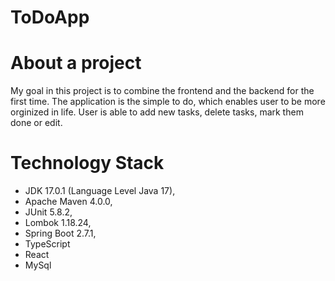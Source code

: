 # ToDoApp

# About a project
My goal in this project is to combine the frontend and the backend for the first time. The application is the simple to do, which enables user to be more
orginized in life. User is able to add new tasks, delete tasks, mark them done or edit.


# Technology Stack
* JDK 17.0.1 (Language Level Java 17),
* Apache Maven 4.0.0,
* JUnit 5.8.2,
* Lombok 1.18.24,
* Spring Boot 2.7.1,
* TypeScript
* React
* MySql
